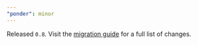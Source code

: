 ```yaml
---
"ponder": minor
---
```


Released `0.8`. Visit the [migration guide](https://ponder.sh/docs/migration-guide) for a full list of changes.
